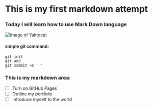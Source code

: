 # This is my first markdown attempt
### Today I will learn how to use Mark Down language

![Image of Yaktocat](https://octodex.github.com/images/yaktocat.png)

#### simple git command:
```
git init
git add .
git commit -m ' '
```

### This is my markdown area:
- [ ] Turn on GitHub Pages
- [ ] Outline my portfolio
- [ ] Introduce myself to the world 
